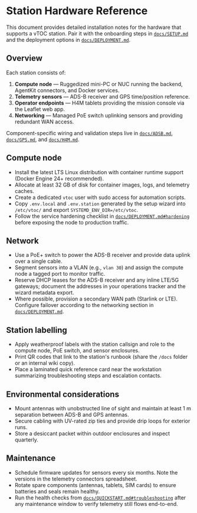# Station Hardware Reference

This document provides detailed installation notes for the hardware that supports a vTOC station. Pair it with the
onboarding steps in [`docs/SETUP.md`](SETUP.md) and the deployment options in [`docs/DEPLOYMENT.md`](DEPLOYMENT.md).

## Overview

Each station consists of:

1. **Compute node** — Ruggedized mini-PC or NUC running the backend, AgentKit connectors, and Docker services.
2. **Telemetry sensors** — ADS-B receiver and GPS time/position reference.
3. **Operator endpoints** — H4M tablets providing the mission console via the Leaflet web app.
4. **Networking** — Managed PoE switch uplinking sensors and providing redundant WAN access.

Component-specific wiring and validation steps live in [`docs/ADSB.md`](ADSB.md), [`docs/GPS.md`](GPS.md), and
[`docs/H4M.md`](H4M.md).

## Compute node

* Install the latest LTS Linux distribution with container runtime support (Docker Engine 24+ recommended).
* Allocate at least 32 GB of disk for container images, logs, and telemetry caches.
* Create a dedicated `vtoc` user with sudo access for automation scripts.
* Copy `.env.local` and `.env.station` generated by the setup wizard into `/etc/vtoc/` and export `SYSTEMD_ENV_DIR=/etc/vtoc`.
* Follow the service hardening checklist in [`docs/DEPLOYMENT.md#hardening`](DEPLOYMENT.md#hardening) before exposing the
  node to production traffic.

## Network

* Use a PoE+ switch to power the ADS-B receiver and provide data uplink over a single cable.
* Segment sensors into a VLAN (e.g., `vlan 30`) and assign the compute node a tagged port to monitor traffic.
* Reserve DHCP leases for the ADS-B receiver and any inline LTE/5G gateways; document the addresses in your operations
  tracker and the wizard metadata export.
* Where possible, provision a secondary WAN path (Starlink or LTE). Configure failover according to the networking section
  in [`docs/DEPLOYMENT.md`](DEPLOYMENT.md#network-topologies).

## Station labelling

* Apply weatherproof labels with the station callsign and role to the compute node, PoE switch, and sensor enclosures.
* Print QR codes that link to the station's runbook (share the `/docs` folder or an internal wiki copy).
* Place a laminated quick reference card near the workstation summarizing troubleshooting steps and escalation contacts.

## Environmental considerations

* Mount antennas with unobstructed line of sight and maintain at least 1 m separation between ADS-B and GPS antennas.
* Secure cabling with UV-rated zip ties and provide drip loops for exterior runs.
* Store a desiccant packet within outdoor enclosures and inspect quarterly.

## Maintenance

* Schedule firmware updates for sensors every six months. Note the versions in the telemetry connectors spreadsheet.
* Rotate spare components (antennas, tablets, SIM cards) to ensure batteries and seals remain healthy.
* Run the health checks from [`docs/QUICKSTART.md#troubleshooting`](QUICKSTART.md#troubleshooting) after any maintenance
  window to verify telemetry still flows end-to-end.
